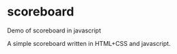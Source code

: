 # scoreboard
Demo of scoreboard in javascript

A simple scoreboard written in HTML+CSS and javascript.
